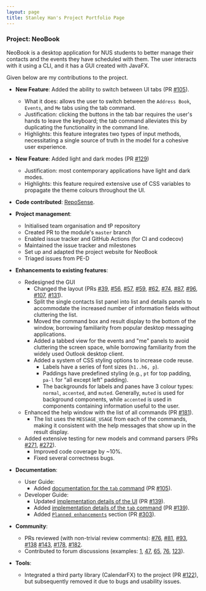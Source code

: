 ```yaml
---
layout: page
title: Stanley Han's Project Portfolio Page
---
```


### Project: NeoBook

NeoBook is a desktop application for NUS students to better manage their contacts and the events they have scheduled with them. The user interacts with it using a CLI, and it has a GUI created with JavaFX.

Given below are my contributions to the project.

* **New Feature**: Added the ability to switch between UI tabs (PR [#105](https://github.com/AY2223S2-CS2103T-F12-3/tp/pull/105)).
  * What it does: allows the user to switch between the `Address Book`, `Events`, and `Me` tabs using the tab command.
  * Justification: clicking the buttons in the tab bar requires the user's hands to leave the keyboard; the tab command alleviates this by duplicating the functionality in the command line.
  * Highlights: this feature integrates two types of input methods, necessitating a single source of truth in the model for a cohesive user experience.
* **New Feature**: Added light and dark modes (PR [#129](https://github.com/AY2223S2-CS2103T-F12-3/tp/pull/129))
  * Justification: most contemporary applications have light and dark modes.
  * Highlights: this feature required extensive use of CSS variables to propagate the theme colours throughout the UI.

* **Code contributed**: [RepoSense](https://nus-cs2103-ay2223s2.github.io/tp-dashboard/?search=hansstanley&breakdown=true).

* **Project management**:
  * Initialised team organisation and tP repository
  * Created PR to the module's `master` branch
  * Enabled issue tracker and GitHub Actions (for CI and codecov)
  * Maintained the issue tracker and milestones
  * Set up and adapted the project website for NeoBook
  * Triaged issues from PE-D

* **Enhancements to existing features**:
  * Redesigned the GUI
    * Changed the layout (PRs [#39](https://github.com/AY2223S2-CS2103T-F12-3/tp/pull/39), [#56](https://github.com/AY2223S2-CS2103T-F12-3/tp/pull/56), [#57](https://github.com/AY2223S2-CS2103T-F12-3/tp/pull/57), [#59](https://github.com/AY2223S2-CS2103T-F12-3/tp/pull/59), [#62](https://github.com/AY2223S2-CS2103T-F12-3/tp/pull/62), [#74](https://github.com/AY2223S2-CS2103T-F12-3/tp/pull/74), [#87](https://github.com/AY2223S2-CS2103T-F12-3/tp/pull/87), [#96](https://github.com/AY2223S2-CS2103T-F12-3/tp/pull/96), [#107](https://github.com/AY2223S2-CS2103T-F12-3/tp/pull/107), [#131](https://github.com/AY2223S2-CS2103T-F12-3/tp/pull/131)).
    * Split the single contacts list panel into list and details panels to accommodate the increased number of information fields without cluttering the list.
    * Moved the command box and result display to the bottom of the window, borrowing familiarity from popular desktop messaging applications.
    * Added a tabbed view for the events and "me" panels to avoid cluttering the screen space, while borrowing familiarity from the widely used Outlook desktop client.
    * Added a system of CSS styling options to increase code reuse.
      * Labels have a series of font sizes (`h1..h6, p`).
      * Paddings have predefined styling (e.g., `pt` for top padding, `pa-l` for "all except left" padding).
      * The backgrounds for labels and panes have 3 colour types: `normal`, `accented`, and `muted`. Generally, `muted` is used for background components, while `accented` is used in components containing information useful to the user.
  * Enhanced the help window with the list of all commands (PR [#181](https://github.com/AY2223S2-CS2103T-F12-3/tp/pull/181)).
    * The list uses the `MESSAGE_USAGE` from each of the commands, making it consistent with the help messages that show up in the result display.
  * Added extensive testing for new models and command parsers (PRs [#271](https://github.com/AY2223S2-CS2103T-F12-3/tp/pull/271), [#272](https://github.com/AY2223S2-CS2103T-F12-3/tp/pull/272)).
    * Improved code coverage by ~10%.
    * Fixed several correctness bugs.

* **Documentation**:
  * User Guide:
    * Added [documentation for the `tab` command](https://ay2223s2-cs2103t-f12-3.github.io/tp/UserGuide.html#switching-between-tabs--tab) (PR [#105](https://github.com/AY2223S2-CS2103T-F12-3/tp/pull/105)).
  * Developer Guide:
    * Updated [implementation details of the UI](https://ay2223s2-cs2103t-f12-3.github.io/tp/DeveloperGuide.html#ui-component) (PR [#139](https://github.com/AY2223S2-CS2103T-F12-3/tp/pull/139)).
    * Added [implementation details of the `tab` command](https://ay2223s2-cs2103t-f12-3.github.io/tp/DeveloperGuide.html#command-for-tab-switching) (PR [#139](https://github.com/AY2223S2-CS2103T-F12-3/tp/pull/139)).
    * Added [`Planned enhancements`](https://ay2223s2-cs2103t-f12-3.github.io/tp/DeveloperGuide.html#appendix-planned-enhancements) section (PR [#303](https://github.com/AY2223S2-CS2103T-F12-3/tp/pull/303)).

* **Community**:
  * PRs reviewed (with non-trivial review comments): [#76](https://github.com/AY2223S2-CS2103T-F12-3/tp/pull/76), [#81](https://github.com/AY2223S2-CS2103T-F12-3/tp/pull/81), [#93](https://github.com/AY2223S2-CS2103T-F12-3/tp/pull/93), [#138](https://github.com/AY2223S2-CS2103T-F12-3/tp/pull/138) [#143](https://github.com/AY2223S2-CS2103T-F12-3/tp/pull/143), [#178](https://github.com/AY2223S2-CS2103T-F12-3/tp/pull/178), [#182](https://github.com/AY2223S2-CS2103T-F12-3/tp/pull/182).
  * Contributed to forum discussions (examples: [1](https://github.com/nus-cs2103-AY2223S2/forum/issues/1), [47](https://github.com/nus-cs2103-AY2223S2/forum/issues/47), [65](https://github.com/nus-cs2103-AY2223S2/forum/issues/65), [76](https://github.com/nus-cs2103-AY2223S2/forum/issues/76), [123](https://github.com/nus-cs2103-AY2223S2/forum/issues/123)).

* **Tools**:
  * Integrated a third party library (CalendarFX) to the project (PR [#122](https://github.com/AY2223S2-CS2103T-F12-3/tp/pull/122)), but subsequently removed it due to bugs and usability issues.
